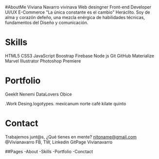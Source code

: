 #AboutMe
Viviana Navarro
vivinava
Web desingner 
Front-end Developer
UI/UX
E-Commerce
"La única constante es el cambio" Heráclito.
Soy de alma y corazón defeño, una mezcla enérgica de habilidades técnicas, fundamentos del Diseño y comunicación.

# Skills 
HTML5
CSS3
JavaScript
Boostrap
Firebase
Node js
Git
GitHub
Materialize
Marvel
Illustrator
Photoshop
Premiere

# Portfolio
GeekIt
Nenemi
DataLovers
Obice

.Work Desing.logotypes.
mexicanum 
norte café
kilate
quinto


# Contact
Trabajemos junt@s, ¿Qué tienes en mente?
nitoname@gmail.com
@Vivianavarro FB, TW, Linkedin
GitPage Vivianavarro

##Pages
-About
-Skills
-Portfolio
-Conctact


